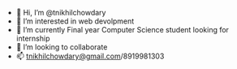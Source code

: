 - 👋 Hi, I’m @tnikhilchowdary
- 👀 I’m interested in web devolpment
- 🌱 I’m currently Final year Computer Science student looking for internship
- 💞️ I’m looking to collaborate
- 📫 tnikhilchowdary@gmail.com/8919981303

<!---
tnikhilchowdary/tnikhilchowdary is a ✨ special ✨ repository because its `README.md` (this file) appears on your GitHub profile.
You can click the Preview link to take a look at your changes.
--->
